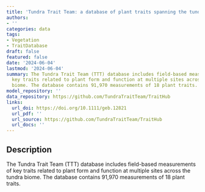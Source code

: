 ```yaml
---
title: 'Tundra Trait Team: a database of plant traits spanning the tundra biome'
authors:
- ''
categories: data
tags:
- Vegetation
- TraitDatabase
draft: false
featured: false
date: '2024-06-04'
lastmod: '2024-06-04'
summary: The Tundra Trait Team (TTT) database includes field-based measurements of
  key traits related to plant form and function at multiple sites across the tundra
  biome. The database contains 91,970 measurements of 18 plant traits.
model_repository: ''
data_repository: https://github.com/TundraTraitTeam/TraitHub
links:
  url_doi: https://doi.org/10.1111/geb.12821
  url_pdf: ''
  url_source: https://github.com/TundraTraitTeam/TraitHub
  url_docs: ''
---
```


## Description

The Tundra Trait Team (TTT) database includes field-based measurements of key traits related to plant form and function at multiple sites across the tundra biome. The database contains 91,970 measurements of 18 plant traits.

